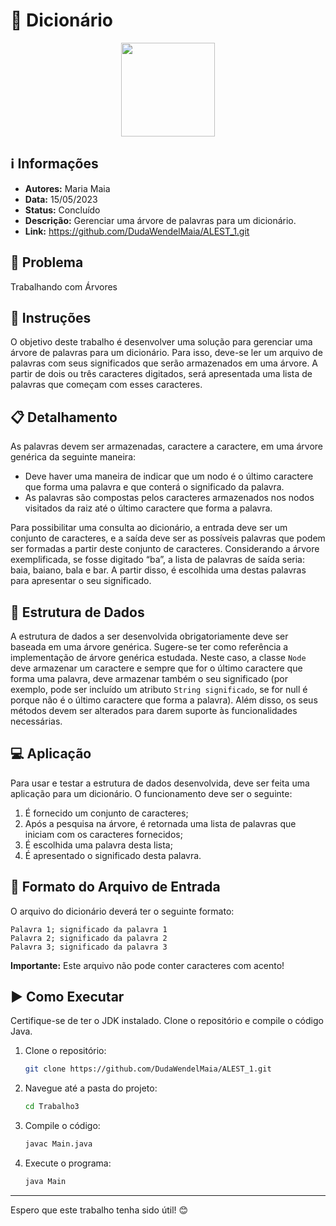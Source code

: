 # 📘 Dicionário

<div align="center">
  <img width="150" height="150" src="https://cdn-icons-png.flaticon.com/512/1902/1902654.png">
</div>

## ℹ️ Informações

- **Autores:** Maria Maia
- **Data:** 15/05/2023
- **Status:** Concluído
- **Descrição:** Gerenciar uma árvore de palavras para um dicionário.
- **Link:** https://github.com/DudaWendelMaia/ALEST_1.git

## 🎯 Problema

Trabalhando com Árvores

## 📝 Instruções

O objetivo deste trabalho é desenvolver uma solução para gerenciar uma árvore de palavras para um dicionário. Para isso, deve-se ler um arquivo de palavras com seus significados que serão armazenados em uma árvore. A partir de dois ou três caracteres digitados, será apresentada uma lista de palavras que começam com esses caracteres.

## 📋 Detalhamento

As palavras devem ser armazenadas, caractere a caractere, em uma árvore genérica da seguinte maneira:

- Deve haver uma maneira de indicar que um nodo é o último caractere que forma uma palavra e que conterá o significado da palavra. 
- As palavras são compostas pelos caracteres armazenados nos nodos visitados da raiz até o último caractere que forma a palavra.

Para possibilitar uma consulta ao dicionário, a entrada deve ser um conjunto de caracteres, e a saída deve ser as possíveis palavras que podem ser formadas a partir deste conjunto de caracteres. Considerando a árvore exemplificada, se fosse digitado “ba”, a lista de palavras de saída seria: baia, baiano, bala e bar. A partir disso, é escolhida uma destas palavras para apresentar o seu significado.

## 🌳 Estrutura de Dados

A estrutura de dados a ser desenvolvida obrigatoriamente deve ser baseada em uma árvore genérica. Sugere-se ter como referência a implementação de árvore genérica estudada. Neste caso, a classe `Node` deve armazenar um caractere e sempre que for o último caractere que forma uma palavra, deve armazenar também o seu significado (por exemplo, pode ser incluído um atributo `String significado`, se for null é porque não é o último caractere que forma a palavra). Além disso, os seus métodos devem ser alterados para darem suporte às funcionalidades necessárias.

## 💻 Aplicação

Para usar e testar a estrutura de dados desenvolvida, deve ser feita uma aplicação para um dicionário. O funcionamento deve ser o seguinte:

1. É fornecido um conjunto de caracteres;
2. Após a pesquisa na árvore, é retornada uma lista de palavras que iniciam com os caracteres fornecidos;
3. É escolhida uma palavra desta lista;
4. É apresentado o significado desta palavra.

## 📂 Formato do Arquivo de Entrada

O arquivo do dicionário deverá ter o seguinte formato:

```
Palavra 1; significado da palavra 1
Palavra 2; significado da palavra 2
Palavra 3; significado da palavra 3
```

**Importante:** Este arquivo não pode conter caracteres com acento!

## ▶️ Como Executar

Certifique-se de ter o JDK instalado. Clone o repositório e compile o código Java.

1. Clone o repositório:
    ```sh
    git clone https://github.com/DudaWendelMaia/ALEST_1.git
    ```

2. Navegue até a pasta do projeto:
    ```sh
    cd Trabalho3
    ```

3. Compile o código:
    ```sh
    javac Main.java
    ```

4. Execute o programa:
    ```sh
    java Main
    ```

---

Espero que este trabalho tenha sido útil! 😊

